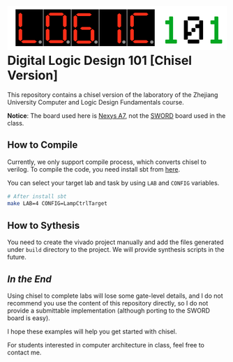 ![logo](./scripts/logic101.png)
Digital Logic Design 101 [Chisel Version]
=======================
This repository contains a chisel version of the laboratory of the Zhejiang University Computer and Logic Design Fundamentals course.

**Notice**: The board used here is [Nexys A7](https://digilent.com/reference/programmable-logic/nexys-a7/start), not the [SWORD](https://digilent.com/reference/programmable-logic/sword/start) board used in the class.

## How to Compile
Currently, we only support compile process, which converts chisel to verilog.
To compile the code, you need install sbt from [here](https://www.scala-sbt.org/1.x/docs/Setup.html).

You can select your target lab and task by using `LAB` and `CONFIG` variables.
```bash
# After install sbt
make LAB=4 CONFIG=LampCtrlTarget
```


## How to Sythesis
You need to create the vivado project manually and add the files generated under `build` directory to the project.
We will provide synthesis scripts in the future.

## *In the End*
Using chisel to complete labs will lose some gate-level details, and I do not recommend you use the content of this repository directly, so I do not provide a submittable implementation (although porting to the SWORD board is easy).

I hope these examples will help you get started with chisel. 

For students interested in computer architecture in class, feel free to contact me.